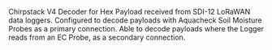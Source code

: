 Chirpstack V4 Decoder for Hex Payload received from SDI-12 LoRaWAN data loggers. Configured to decode payloads with Aquacheck Soil Moisture Probes as a primary connection. Able to decode payloads where the Logger reads from an EC Probe, as a secondary connection.
